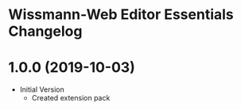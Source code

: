 # Wissmann-Web Editor Essentials Changelog

<a name="1.0.0"></a>

# 1.0.0 (2019-10-03)

- Initial Version
  - Created extension pack
